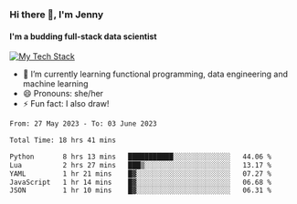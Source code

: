 ### Hi there 👋, I'm Jenny
#### I'm a budding full-stack data scientist

<a href="TechStack">
  <img align="center" src="https://github-readme-tech-stack.vercel.app/api/cards?align=center&titleAlign=center&showBorder=false&lineCount=1&theme=catppuccin_mocha&hideBg=true&line1=python,python,auto;scala,scala,auto;databricks,databricks,auto;apachespark,spark,auto;" alt="My Tech Stack" />
</a>

- 🌱 I’m currently learning functional programming, data engineering and machine learning 
- 😄 Pronouns: she/her 
- ⚡ Fun fact: I also draw! 

<!--START_SECTION:waka-->

```txt
From: 27 May 2023 - To: 03 June 2023

Total Time: 18 hrs 41 mins

Python       8 hrs 13 mins   ███████████░░░░░░░░░░░░░░   44.06 %
Lua          2 hrs 27 mins   ███▒░░░░░░░░░░░░░░░░░░░░░   13.17 %
YAML         1 hr 21 mins    █▓░░░░░░░░░░░░░░░░░░░░░░░   07.27 %
JavaScript   1 hr 14 mins    █▓░░░░░░░░░░░░░░░░░░░░░░░   06.68 %
JSON         1 hr 10 mins    █▓░░░░░░░░░░░░░░░░░░░░░░░   06.31 %
```

<!--END_SECTION:waka-->
